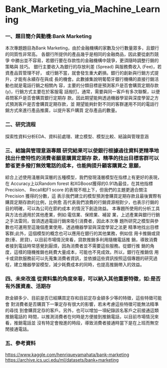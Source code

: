 # Bank_Marketing_via_Machine_Learning
### 一、題目簡介與動機:Bank Marketing
本次專題題目為Bank Marketing，由於金融機構的家數及分行數量眾多，且銀行的同質性非常高。
各銀行所提供的產品幾乎是相同的金融商品，因此要從劇烈競爭 中勝出並不容易，若銀行要在存款性的金融機構中競爭，更須隨時調整行銷的策略與 技巧。
銀行主要收入為銀行的存放利差 (Spread) 與服務費收入 (Fee)，若資產品質管理不好， 或行銷不當，就會發生重大虧損。銀行的創新與行銷方式提升，才能有永續存在與成 長的機會。此數據集說明葡萄牙銀行機構的直接行銷活動也就是電話行銷之相關內 容，主要的分類目標是預測客戶是否會購買定期存款(y)，行銷方式主要在於客服電 話撥打。通常，需要與同一客戶有多次聯繫，以便尋問客戶是否會購買銀行定期存 款。因此期望能夠透過機器學習與深度學習之方式預測客戶是否會購買定期存款，並 期望能夠針對不同的客群運用不同的電話行銷方式來進行產品推廣，以提升客戶購買 定存產品的數量。
### 二、研究流程
探索性資料分析EDA、資料前處理、建立模型、模型比較、結論與管理意涵
### 三、結論與管理意涵專題 研究結果可以使銀行根據過往資料更精準地找出什麼特性的消費者願意購買定期存 款，精準的找出目標客群可以節省更多撥打無效電話的成本，也能夠提升顧客購買之 意願，
綜合上述使用淺層與深層的五種模型，我們發現淺層模型在指標上有更好的表現，在 Accuracy上以Random forest 和XGBoost獲得的0.91為最佳，在其他指標Precision、 Recall和F1 score 的表現不相上下，但我們的主題更適合關注Precision 獲得的分數，這 表示我們建立的模型預測會購買定期存款且最後實際有購買定期存款的比例，比例愈
高代表我們浪費的行銷資源相對少，也表示行銷的目的明確，可以為公司在節約成本
的情況下創造效益。
本專題所使用的分析工具與方法也適用於其他產業，例如:電信業、保險業、補習
業，上述產業與銀行行銷之手法雷同，皆須透過電話行銷來吸引消費者，因此本次專
題所研究之模型與參數也可運用至這幾個產業使用，透過機器學習與深度學習之法更
精準地找出目標客群;此外，這個模型的概念也可以應用在銀行的其他業務，例如信
用卡推銷或貸款(車、房貸)，以目前市場情況來看，貸款推銷多利用隨機電話推
銷，導致消費者接到電話時常感覺到厭煩，因為消費者並不需要這些服務。從銀行推
銷的角度，這樣的隨機推銷也耗費大量成本，可能也不見成效。所以，銀行在推銷信
用卡或貸款服務前可以先蒐集消費者資訊，並依據這些資訊按照這個專題的研究過
程，建立機器學習模型，減少耗費成本的同時，也提高推銷帶入的效益。
### 四、未來改進 從資料集的角度來看，可以納入其他重要特徵，如:是否有外匯資產、活期存
款金額多少、目前是否已經購買定存和目前定存金額多少等的特徵，這些特徵可能會
對消費者是否購買下一筆定存有很大的影響，若未考慮這些特徵可能無法精準的尋找
到會購買定存的客戶。另外，也可以增加一項紀錄該名客戶之前接通這類推銷電話的
時間，以推測消費者在何時是方便接到推銷電話，以目前市場情況來看，推銷電話並
沒有特定會撥進的時段，導致消費者接通時當下是在上班而無空閒接通電話。
### 五、參考資料
https://www.kaggle.com/henriqueyamahata/bank-marketing https://archive.ics.uci.edu/ml/datasets/bank+marketing
